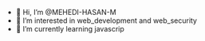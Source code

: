 - 👋 Hi, I’m @MEHEDI-HASAN-M
- 👀 I’m interested in web_development and web_security
- 🌱 I’m currently learning javascrip
<!---
MEHEDI-HASAN-M/MEHEDI-HASAN-M is a ✨ special ✨ repository because its `README.md` (this file) appears on your GitHub profile.
You can click the Preview link to take a look at your changes.
--->
